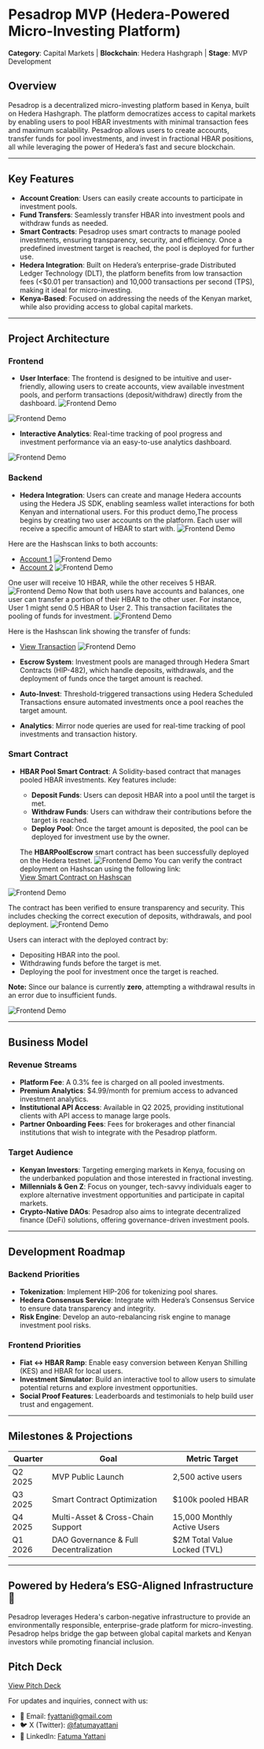 # Pesadrop MVP (Hedera-Powered Micro-Investing Platform)

**Category**: Capital Markets | **Blockchain**: Hedera Hashgraph | **Stage**: MVP Development

## Overview
Pesadrop is a decentralized micro-investing platform based in Kenya, built on Hedera Hashgraph. The platform democratizes access to capital markets by enabling users to pool HBAR investments with minimal transaction fees and maximum scalability. Pesadrop allows users to create accounts, transfer funds for pool investments, and invest in fractional HBAR positions, all while leveraging the power of Hedera’s fast and secure blockchain.

---

## Key Features

- **Account Creation**: Users can easily create accounts to participate in investment pools.
- **Fund Transfers**: Seamlessly transfer HBAR into investment pools and withdraw funds as needed.
- **Smart Contracts**: Pesadrop uses smart contracts to manage pooled investments, ensuring transparency, security, and efficiency. Once a predefined investment target is reached, the pool is deployed for further use.
- **Hedera Integration**: Built on Hedera’s enterprise-grade Distributed Ledger Technology (DLT), the platform benefits from low transaction fees (<$0.01 per transaction) and 10,000 transactions per second (TPS), making it ideal for micro-investing.
- **Kenya-Based**: Focused on addressing the needs of the Kenyan market, while also providing access to global capital markets.

---

## Project Architecture

### Frontend
- **User Interface**: The frontend is designed to be intuitive and user-friendly, allowing users to create accounts, view available investment pools, and perform transactions (deposit/withdraw) directly from the dashboard.
![Frontend Demo](assets/front1.png)

![Frontend Demo](assets/front2.png)

- **Interactive Analytics**: Real-time tracking of pool progress and investment performance via an easy-to-use analytics dashboard.

![Frontend Demo](assets/front3.png)

### Backend
- **Hedera Integration**: Users can create and manage Hedera accounts using the Hedera JS SDK, enabling seamless wallet interactions for both Kenyan and international users.
For this product demo,The process begins by creating two user accounts on the platform. Each user will receive a specific amount of HBAR to start with. 
![Frontend Demo](assets/account1.png)

Here are the Hashscan links to both accounts:
- [Account 1](https://hashscan.io/testnet/account/0.0.5806289?ps=1&pt=1&pa=1&pn=1&pf=1&pr=1&ph=1&pc=1&p3=1)
![Frontend Demo](assets/account3.png)
- [Account 2](https://hashscan.io/testnet/account/0.0.5806287?ph=1&kh=0.0.5806289&ps=1&pc=1&pf=1&pa=1&pr=1&pt=1&pn=1&p3=1)
![Frontend Demo](assets/account4.png)

One user will receive 10 HBAR, while the other receives 5 HBAR.
![Frontend Demo](assets/account7.png)
Now that both users have accounts and balances, one user can transfer a portion of their HBAR to the other user. For instance, User 1 might send 0.5 HBAR to User 2. This transaction facilitates the pooling of funds for investment.
![Frontend Demo](assets/account8.png)

Here is the Hashscan link showing the transfer of funds:

- [View Transaction](https://hashscan.io/testnet/account/0.0.5806287?ph=1&kh=0.0.5806289&ps=1&pc=1&pf=1&pa=1&pr=1&pt=1&pn=1&p3=1)
![Frontend Demo](assets/account5.png)


- **Escrow System**: Investment pools are managed through Hedera Smart Contracts (HIP-482), which handle deposits, withdrawals, and the deployment of funds once the target amount is reached.
- **Auto-Invest**: Threshold-triggered transactions using Hedera Scheduled Transactions ensure automated investments once a pool reaches the target amount.
- **Analytics**: Mirror node queries are used for real-time tracking of pool investments and transaction history.

### Smart Contract
- **HBAR Pool Smart Contract**: A Solidity-based contract that manages pooled HBAR investments. Key features include:
  - **Deposit Funds**: Users can deposit HBAR into a pool until the target is met.
  - **Withdraw Funds**: Users can withdraw their contributions before the target is reached.
  - **Deploy Pool**: Once the target amount is deposited, the pool can be deployed for investment use by the owner.
  
  The **HBARPoolEscrow** smart contract has been successfully deployed on the Hedera testnet.
  ![Frontend Demo](assets/contract1.png)
  You can verify the contract deployment on Hashscan using the following link:  
[View Smart Contract on Hashscan](https://hashscan.io/testnet/contract/0.0.5805197?ps=1&pr=1&pa=1&pf=1&p=1&k=1743498349.312526364)

![Frontend Demo](assets/contract2.png)

The contract has been verified to ensure transparency and security. This includes checking the correct execution of deposits, withdrawals, and pool deployment.
![Frontend Demo](assets/contract3.png)

Users can interact with the deployed contract by:
- Depositing HBAR into the pool.
- Withdrawing funds before the target is met.
- Deploying the pool for investment once the target is reached.

**Note:** Since our balance is currently **zero**, attempting a withdrawal results in an error due to insufficient funds.

![Frontend Demo](assets/contract5.png)

---

## Business Model

### Revenue Streams
- **Platform Fee**: A 0.3% fee is charged on all pooled investments.
- **Premium Analytics**: $4.99/month for premium access to advanced investment analytics.
- **Institutional API Access**: Available in Q2 2025, providing institutional clients with API access to manage large pools.
- **Partner Onboarding Fees**: Fees for brokerages and other financial institutions that wish to integrate with the Pesadrop platform.

### Target Audience
- **Kenyan Investors**: Targeting emerging markets in Kenya, focusing on the underbanked population and those interested in fractional investing.
- **Millennials & Gen Z**: Focus on younger, tech-savvy individuals eager to explore alternative investment opportunities and participate in capital markets.
- **Crypto-Native DAOs**: Pesadrop also aims to integrate decentralized finance (DeFi) solutions, offering governance-driven investment pools.

---

## Development Roadmap

### Backend Priorities
- **Tokenization**: Implement HIP-206 for tokenizing pool shares.
- **Hedera Consensus Service**: Integrate with Hedera’s Consensus Service to ensure data transparency and integrity.
- **Risk Engine**: Develop an auto-rebalancing risk engine to manage investment pool risks.

### Frontend Priorities
- **Fiat ↔ HBAR Ramp**: Enable easy conversion between Kenyan Shilling (KES) and HBAR for local users.
- **Investment Simulator**: Build an interactive tool to allow users to simulate potential returns and explore investment opportunities.
- **Social Proof Features**: Leaderboards and testimonials to help build user trust and engagement.

---

## Milestones & Projections

| Quarter     | Goal                          | Metric Target            |
|------------|------------------------------|--------------------------|
| Q2 2025    | MVP Public Launch            | 2,500 active users       |
| Q3 2025    | Smart Contract Optimization  | $100k pooled HBAR        |
| Q4 2025    | Multi-Asset & Cross-Chain Support | 15,000 Monthly Active Users |
| Q1 2026    | DAO Governance & Full Decentralization | $2M Total Value Locked (TVL) |

---


## Powered by Hedera’s ESG-Aligned Infrastructure 🌱
Pesadrop leverages Hedera's carbon-negative infrastructure to provide an environmentally responsible, enterprise-grade platform for micro-investing. Pesadrop helps bridge the gap between global capital markets and Kenyan investors while promoting financial inclusion.

## Pitch Deck  
[View Pitch Deck](https://www.canva.com/design/DAGjCJSR3Bo/SFAEUiSO1CD8IssIc1vEYw/edit?utm_content=DAGjCJSR3Bo&utm_campaign=designshare&utm_medium=link2&utm_source=sharebutton)

For updates and inquiries, connect with us:  

- 📧 Email: [fyattani@gmail.com](mailto:fyattani@gmail.com)   
- 🐦 X (Twitter): [@fatumayattani](https://x.com/fatumayattani)  
- 🔗 LinkedIn: [Fatuma Yattani](https://www.linkedin.com/in/fatuma-yattani/)  

